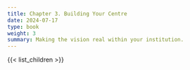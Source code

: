 ```yaml
---
title: Chapter 3. Building Your Centre
date: 2024-07-17
type: book
weight: 3
summary: Making the vision real within your institution.
---
```


{{< list_children >}}
